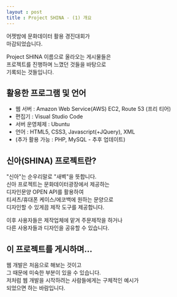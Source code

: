 ```yaml
---
layout : post
title : Project SHINA - (1) 개요
---
```

어젯밤에 문화데이터 활용 경진대회가  
마감되었습니다.  

Project SHINA 이름으로 올라오는 게시물들은  
프로젝트를 진행하며 느꼈던 것들을 바탕으로  
기록되는 것들입니다.  

<h2>활용한 프로그램 및 언어</h2>

- 웹 서버 : Amazon Web Service(AWS) EC2, Route 53 (프리 티어)
- 편집기 : Visual Studio Code
- 서버 운영체제 : Ubuntu
- 언어 : HTML5, CSS3, Javascript(+JQuery), XML
- (추가 활용 가능 : PHP, MySQL - 추후 업데이트)  

<h2>신아(SHINA) 프로젝트란?</h2>

"신아"는 순우리말로 "새벽"을 뜻합니다.  
신아 프로젝트는 문화데이터광장에서 제공하는  
디자인문양 OPEN API를 활용하여  
티셔츠/휴대폰 케이스/에코백에 원하는 문양으로  
디자인할 수 있게끔 제작 도구를 제공합니다.  

이후 사용자들은 제작업체에 맡겨 주문제작을 하거나  
다른 사용자들과 디자인을 공유할 수 있습니다.  

<h2>이 프로젝트를 게시하며...</h2>

웹 개발은 처음으로 해보는 것이고  
그 때문에 미숙한 부분이 있을 수 있습니다.  
저처럼 웹 개발을 시작하려는 사람들에게는 구체적인 예시가  
되었으면 하는 바람입니다.
